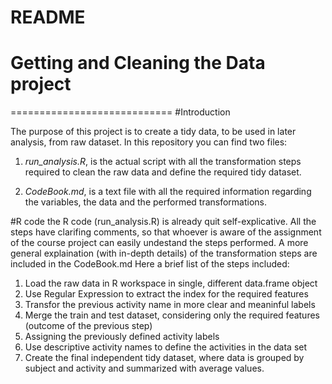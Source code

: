 README 
============================
Getting and Cleaning the Data project
============================
============================
#Introduction

The purpose of this project is to create a tidy data, to be used in later analysis, from raw dataset.
In this repository you can find two files:

1. *run_analysis.R*, is the actual script with all the transformation steps required to clean the raw data and define the required tidy dataset.

2. *CodeBook.md*, is a text file with all the required information regarding the variables, the data and the performed transformations.


#R code
the R code (run_analysis.R) is already quit self-explicative. All the steps have clarifing comments, so that whoever is aware of the assignment of the course project can easily undestand the steps performed.
A more general explaination (with in-depth details) of the transformation steps are included in the CodeBook.md
Here a brief list of the steps included:

1. Load the raw data in R workspace in single, different data.frame object
1. Use Regular Expression to extract the index for the required features
1. Transfor the previous activity name in more clear and meaninful labels
1. Merge the train and test dataset, considering only the required features (outcome of the previous step)
1. Assigning the previously defined activity labels
1. Use descriptive activity names to define the activities in the data set
1. Create the final independent tidy dataset, where data is grouped by subject and activity and summarized with average values. 